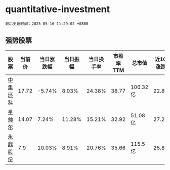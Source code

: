 # quantitative-investment

`最后更新时间：2025-05-16 11:29:02 +0800`

## 强势股票

|股票|当前价|当日涨跌幅|当日振幅|当日换手率|市盈率TTM|总市值|近10日涨跌幅|
|----|----|----|----|----|----|----|----|
|[中集环科](https://xueqiu.com/S/SZ301559)|17.72|-5.74%|8.03%|24.38%|38.77|106.32亿|22.8%|
|[星帅尔](https://xueqiu.com/S/SZ002860)|14.07|7.24%|11.28%|15.21%|32.92|51.08亿|27.22%|
|[永鼎股份](https://xueqiu.com/S/SH600105)|7.9|10.03%|8.91%|20.76%|35.66|115.5亿|25.8%|
